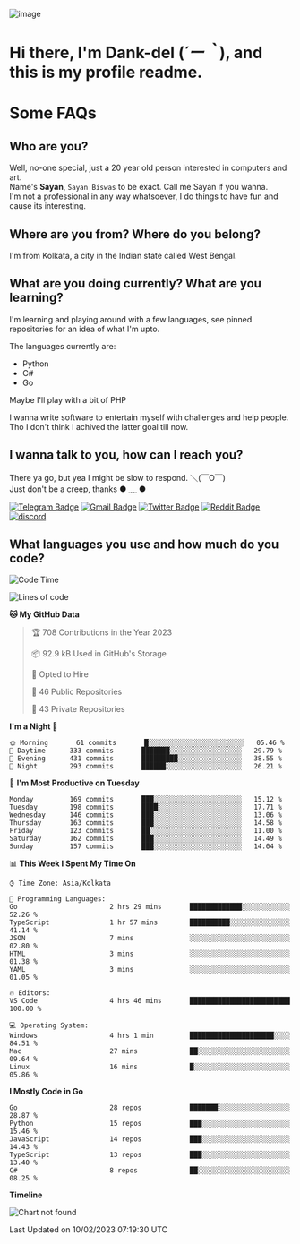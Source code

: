 ![image](https://user-images.githubusercontent.com/63096193/125182844-29f20800-e22f-11eb-8dc9-b0f2d29647bb.png)

# **Hi there, I'm Dank-del (*´ー｀*), and this is my profile readme.**
<!--  [![Profile views](https://gpvc.arturio.dev/dank-del)](https://github.com/dank-del) -->
# Some FAQs

## **Who are you?**

Well, no-one special, just a 20 year old person interested in computers and art. \
Name's **Sayan**, `Sayan Biswas` to be exact. Call me Sayan if you wanna. \
I'm not a professional in any way whatsoever, I do things to have fun and cause its interesting.

## **Where are you from? Where do you belong?**

I'm from Kolkata, a city in the Indian state called West Bengal.

## **What are you doing currently? What are you learning?**

I'm learning and playing around with a few languages, see pinned repositories for an idea of what I'm upto.

The languages currently are:

- Python
- C#
- Go

Maybe I'll play with a bit of PHP

I wanna write software to entertain myself with challenges and help people. \
Tho I don't think I achived the latter goal till now.

<!--## **Eww, I see a weeb profile.**

Can't help it, it's the best way to hide my face on this account
> Why do people hate weebs .-.

## **Cool, what more interests you?**

My interests are quite, weird. They're scattered all over the place. \
I've been fascinated by music and have studied it since the age of 6, I've performed on stage and on air but yeah now I've been away from that. I specialize in key instruments. \
Another thing that interests me is Media Production, aka, working with audio, video and broadcasting media.

> I just like art in general. also feeds the reason of me being obsessed with Japanese drawings (⋟ ﹏ ⋞)-->

## **I wanna talk to you, how can I reach you?**

There ya go, but yea I might be slow to respond. ＼(￣O￣) \
Just don't be a creep, thanks ● ﹏ ●

[![Telegram Badge](https://img.shields.io/badge/-dank_as_fuck-1ca0f1?style=flat-square&logo=telegram&logoColor=white&link=https://t.me/dank_as_fuck)](https://t.me/dank_as_fuck)
[![Gmail Badge](https://img.shields.io/badge/-sayan@asia.com-c14438?style=flat-square&logo=Gmail&logoColor=white&link=mailto:sayan@asia.com)](mailto:sayan@asia.com)
[![Twitter Badge](https://img.shields.io/twitter/follow/TheDankDel?style=social)](https://twitter.com/TheDankDel)
[![Reddit Badge](https://img.shields.io/reddit/user-karma/combined/dank_as_fuck_?style=social)](https://www.reddit.com/user/dank_as_fuck_/)
[![discord](https://discord-md-badge.vercel.app/api/shield/506536929152466945?style=social)](https://discordapp.com/users/506536929152466945)

## **What languages you use and how much do you code?**

<!--START_SECTION:waka-->
![Code Time](http://img.shields.io/badge/Code%20Time-1%2C040%20hrs%209%20mins-blue)

![Lines of code](https://img.shields.io/badge/From%20Hello%20World%20I%27ve%20Written-1%20Million%20lines%20of%20code-blue)

**🐱 My GitHub Data** 

> 🏆 708 Contributions in the Year 2023
 > 
> 📦 92.9 kB Used in GitHub's Storage 
 > 
> 💼 Opted to Hire
 > 
> 📜 46 Public Repositories 
 > 
> 🔑 43 Private Repositories  
 > 
**I'm a Night 🦉** 

```text
🌞 Morning       61 commits       █░░░░░░░░░░░░░░░░░░░░░░░░   05.46 % 
🌆 Daytime      333 commits       ███████░░░░░░░░░░░░░░░░░░   29.79 % 
🌃 Evening      431 commits       █████████░░░░░░░░░░░░░░░░   38.55 % 
🌙 Night        293 commits       ██████░░░░░░░░░░░░░░░░░░░   26.21 % 

```
📅 **I'm Most Productive on Tuesday** 

```text
Monday         169 commits       ███░░░░░░░░░░░░░░░░░░░░░░   15.12 % 
Tuesday        198 commits       ████░░░░░░░░░░░░░░░░░░░░░   17.71 % 
Wednesday      146 commits       ███░░░░░░░░░░░░░░░░░░░░░░   13.06 % 
Thursday       163 commits       ███░░░░░░░░░░░░░░░░░░░░░░   14.58 % 
Friday         123 commits       ██░░░░░░░░░░░░░░░░░░░░░░░   11.00 % 
Saturday       162 commits       ███░░░░░░░░░░░░░░░░░░░░░░   14.49 % 
Sunday         157 commits       ███░░░░░░░░░░░░░░░░░░░░░░   14.04 % 

```


📊 **This Week I Spent My Time On** 

```text
⌚︎ Time Zone: Asia/Kolkata

💬 Programming Languages: 
Go                       2 hrs 29 mins       █████████████░░░░░░░░░░░░   52.26 % 
TypeScript               1 hr 57 mins        ██████████░░░░░░░░░░░░░░░   41.14 % 
JSON                     7 mins              ░░░░░░░░░░░░░░░░░░░░░░░░░   02.80 % 
HTML                     3 mins              ░░░░░░░░░░░░░░░░░░░░░░░░░   01.38 % 
YAML                     3 mins              ░░░░░░░░░░░░░░░░░░░░░░░░░   01.05 % 

🔥 Editors: 
VS Code                  4 hrs 46 mins       █████████████████████████   100.00 % 

💻 Operating System: 
Windows                  4 hrs 1 min         █████████████████████░░░░   84.51 % 
Mac                      27 mins             ██░░░░░░░░░░░░░░░░░░░░░░░   09.64 % 
Linux                    16 mins             █░░░░░░░░░░░░░░░░░░░░░░░░   05.86 % 

```

**I Mostly Code in Go** 

```text
Go                       28 repos            ███████░░░░░░░░░░░░░░░░░░   28.87 % 
Python                   15 repos            ███░░░░░░░░░░░░░░░░░░░░░░   15.46 % 
JavaScript               14 repos            ███░░░░░░░░░░░░░░░░░░░░░░   14.43 % 
TypeScript               13 repos            ███░░░░░░░░░░░░░░░░░░░░░░   13.40 % 
C#                       8 repos             ██░░░░░░░░░░░░░░░░░░░░░░░   08.25 % 

```


**Timeline**

![Chart not found](https://raw.githubusercontent.com/Dank-del/Dank-del/main/charts/bar_graph.png) 


 Last Updated on 10/02/2023 07:19:30 UTC
<!--END_SECTION:waka-->

<!--## **Can I stalk your spotify?**

Um sure.

![OwO Spotify](https://spotify-recently-played-readme.vercel.app/api?user=31fdrsslnr7nvq4ytqwtw7c4rxfm&count=5)-->
